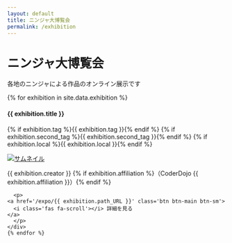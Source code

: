 ```yaml
---
layout: default
title: ニンジャ大博覧会
permalink: /exhibition
---
```

<div class="container mt-5 mb-5">
  <div class="row">
    <div class="col-md-6 offset-md-3 col-12">
      <h1>ニンジャ大博覧会</h1>
      <p>各地のニンジャによる作品のオンライン展示です</p>
    </div>
  </div>

  <div class="air"></div>
  <div class="row text-left">
    {% for exhibition in site.data.exhibition %}
    <div class="col-md-6 col-12 p-3 mb-5" id={{ exhibition.path_URL }}>
      <h4 class="ws-title">{{ exhibition.title }}</h4>
      <p>
        {% if exhibition.tag   %}<span class="badge badge-ws">{{ exhibition.tag   }}</span>{% endif %}
        {% if exhibition.second_tag  %}<span class="badge badge-ws">{{ exhibition.second_tag   }}</span>{% endif %}
        {% if exhibition.local %}<span class="badge badge-ws">{{ exhibition.local }}</span>{% endif %}
      </p>
      <div class="my-3">
        <a href="/expo/{{ exhibition.path_URL }}">
          <img class="w-100 px-5" alt="サムネイル"
	       {% if exhibition.img %}
	       src="/img/2023/exhibition/{{ exhibition.img }}" {% else  %}
	       src="/img/2023/dummy.jpg"
               {% endif %}
	  >
        </a>
      </div>
      <p class="exhibition-speaker-name">
	{{ exhibition.creator }}
	{% if exhibition.affiliation %}（CoderDojo {{ exhibition.affiliation }}）{% endif %}
      </p>

      <p>
	<a href='/expo/{{ exhibition.path_URL }}' class='btn btn-main btn-sm'>
	  <i class='fas fa-scroll'></i> 詳細を見る
	</a>
      </p>
    </div>
    {% endfor %}
  </div>
</div>

